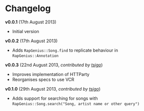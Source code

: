 # Changelog

__v0.0.1__ (17th August 2013)

* Initial version

__v0.0.2__ (17th August 2013)

* Adds `RapGenius::Song.find` to replicate behaviour in `RapGenius::Annotation`

__v0.0.3__ (22nd August 2013, *contributed by [tsigo](https://github.com/tsigo)*)

* Improves implementation of HTTParty
* Reorganises specs to use VCR

__v0.1.0__ (29th August 2013, *contributed by [tsigo](https://github.com/tsigo)*)

* Adds support for searching for songs with `RapGenius::Song.search("Song, artist name or other query")`